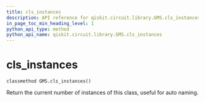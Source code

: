 ```yaml
---
title: cls_instances
description: API reference for qiskit.circuit.library.GMS.cls_instances
in_page_toc_min_heading_level: 1
python_api_type: method
python_api_name: qiskit.circuit.library.GMS.cls_instances
---
```


# cls\_instances

<span id="qiskit.circuit.library.GMS.cls_instances" />

`classmethod GMS.cls_instances()`

Return the current number of instances of this class, useful for auto naming.

